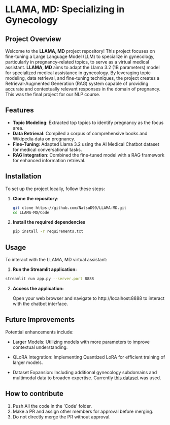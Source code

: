 # LLAMA, MD: Specializing in Gynecology

## Project Overview
Welcome to the **LLAMA, MD** project repository! This project focuses on fine-tuning a Large Language Model (LLM) to specialize in gynecology, particularly in pregnancy-related topics, to serve as a virtual medical assistant. **LLAMA, MD** aims to adapt the Llama 3.2 (1B parameters) model for specialized medical assistance in gynecology. By leveraging topic modeling, data retrieval, and fine-tuning techniques, the project creates a Retrieval-Augmented Generation (RAG) system capable of providing accurate and contextually relevant responses in the domain of pregnancy. This was the final project for our NLP course.

## Features

- **Topic Modeling**: Extracted top topics to identify pregnancy as the focus area.
- **Data Retrieval**: Compiled a corpus of comprehensive books and Wikipedia data on pregnancy.
- **Fine-Tuning**: Adapted Llama 3.2 using the AI Medical Chatbot dataset for medical conversational tasks.
- **RAG Integration**: Combined the fine-tuned model with a RAG framework for enhanced information retrieval.

## Installation

To set up the project locally, follow these steps:

1. **Clone the repository**:

   ```bash
   git clone https://github.com/NatsuD99/LLAMA-MD.git
   cd LLAMA-MD/Code

2. **Install the required dependencies**
   ```bash
   pip install -r requirements.txt

## Usage

To interact with the LLAMA, MD virtual assistant:

1. **Run the Streamlit application:**

  ```bash
  streamlit run app.py --server.port 8888
  ```
2. **Access the application:**

    Open your web browser and navigate to http://localhost:8888 to interact with the chatbot interface.

## Future Improvements
Potential enhancements include:

* Larger Models: Utilizing models with more parameters to improve contextual understanding.

* QLoRA Integration: Implementing Quantized LoRA for efficient training of larger models.

* Dataset Expansion: Including additional gynecology subdomains and multimodal data to broaden expertise. Currently [this dataset](https://huggingface.co/datasets/ruslanmv/ai-medical-chatbot)
 was used.

## How to contribute

1. Push All the code in the 'Code' folder.
2. Make a PR and assign other members for approval before merging.
3. Do not directly merge the PR without approval.
